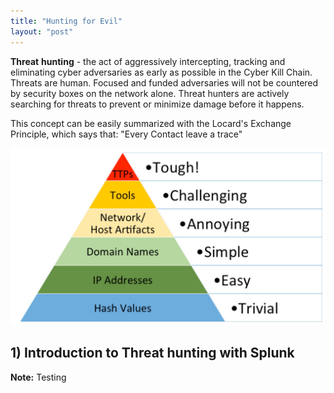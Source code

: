 ```yaml
---
title: "Hunting for Evil" 
layout: "post"
---
```


__Threat__ __hunting__ - the act of aggressively intercepting, tracking and eliminating cyber adversaries as early as possible in the Cyber Kill Chain.
Threats are human. Focused and funded adversaries will not be countered by security boxes on the network alone. Threat hunters are actively searching for threats to prevent or minimize damage before it happens.

This concept can be easily summarized with the Locard's Exchange Principle, which says that: "Every Contact leave a trace"








<p align="center">
  <img src="/assets/posts/2021-11-01-Hunting-for-Evil/pyramidofpain.JPG">
</p>



 
 






## 1) Introduction to Threat hunting with Splunk



__Note:__ Testing 